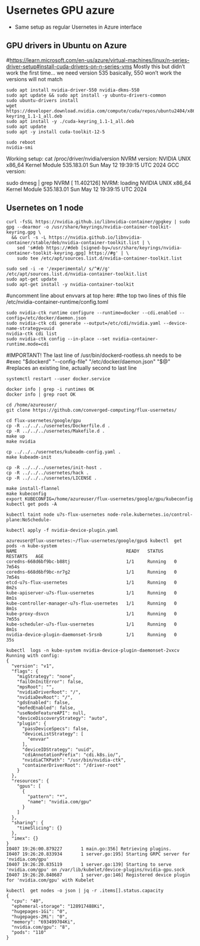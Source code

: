 # Usernetes GPU azure

- Same setup as regular Usernetes in Azure interface

## GPU drivers in Ubuntu on Azure
#https://learn.microsoft.com/en-us/azure/virtual-machines/linux/n-series-driver-setup#install-cuda-drivers-on-n-series-vms
Mostly this but didn’t work the first time… we need version 535 basically, 550 won’t work the versions will not match

```
sudo apt install nvidia-driver-550 nvidia-dkms-550
sudo apt update && sudo apt install -y ubuntu-drivers-common
sudo ubuntu-drivers install
wget https://developer.download.nvidia.com/compute/cuda/repos/ubuntu2404/x86_64/cuda-keyring_1.1-1_all.deb
sudo apt install -y ./cuda-keyring_1.1-1_all.deb
sudo apt update
sudo apt -y install cuda-toolkit-12-5

sudo reboot
nvidia-smi
```

Working setup:
cat /proc/driver/nvidia/version
NVRM version: NVIDIA UNIX x86_64 Kernel Module  535.183.01  Sun May 12 19:39:15 UTC 2024
GCC version:

sudo dmesg | grep NVRM
[   11.402126] NVRM: loading NVIDIA UNIX x86_64 Kernel Module  535.183.01  Sun May 12 19:39:15 UTC 2024



## Usernetes on 1 node
```
curl -fsSL https://nvidia.github.io/libnvidia-container/gpgkey | sudo gpg --dearmor -o /usr/share/keyrings/nvidia-container-toolkit-keyring.gpg \
  && curl -s -L https://nvidia.github.io/libnvidia-container/stable/deb/nvidia-container-toolkit.list | \
    sed 's#deb https://#deb [signed-by=/usr/share/keyrings/nvidia-container-toolkit-keyring.gpg] https://#g' | \
    sudo tee /etc/apt/sources.list.d/nvidia-container-toolkit.list

sudo sed -i -e '/experimental/ s/^#//g' /etc/apt/sources.list.d/nvidia-container-toolkit.list
sudo apt-get update
sudo apt-get install -y nvidia-container-toolkit
```
#uncomment line about envvars at top here:
#the top two lines of this file /etc/nvidia-container-runtime/config.toml
```
sudo nvidia-ctk runtime configure --runtime=docker --cdi.enabled --config=/etc/docker/daemon.json
sudo nvidia-ctk cdi generate --output=/etc/cdi/nvidia.yaml --device-name-strategy=uuid
nvidia-ctk cdi list
sudo nvidia-ctk config --in-place --set nvidia-container-runtime.mode=cdi
```
#IMPORTANT! The last line of /usr/bin/dockerd-rootless.sh needs to be
#exec "$dockerd" "--config-file"	"/etc/docker/daemon.json" "$@"
#replaces an existing line, actually second to last line
```
systemctl restart --user docker.service

docker info | grep -i runtimes OK
docker info | grep root OK

cd /home/azureuser/
git clone https://github.com/converged-computing/flux-usernetes/
```
```
cd flux-usernetes/google/gpu
cp -R ../../../usernetes/Dockerfile.d .
cp -R ../../../usernetes/Makefile.d .
make up
make nvidia

cp ../../../usernetes/kubeadm-config.yaml .
make kubeadm-init

cp -R ../../../usernetes/init-host .
cp -R ../../../usernetes/hack .
cp -R ../../../usernetes/LICENSE .

make install-flannel
make kubeconfig
export KUBECONFIG=/home/azureuser/flux-usernetes/google/gpu/kubeconfig
kubectl get pods -A

kubectl taint node u7s-flux-usernetes node-role.kubernetes.io/control-plane:NoSchedule-

kubectl apply -f nvidia-device-plugin.yaml
```

```
azureuser@flux-usernetes:~/flux-usernetes/google/gpu$ kubectl  get pods -n kube-system
NAME                                         READY   STATUS    RESTARTS   AGE
coredns-668d6bf9bc-b88tj                     1/1     Running   0          7m54s
coredns-668d6bf9bc-nr7g2                     1/1     Running   0          7m54s
etcd-u7s-flux-usernetes                      1/1     Running   0          8m2s
kube-apiserver-u7s-flux-usernetes            1/1     Running   0          8m1s
kube-controller-manager-u7s-flux-usernetes   1/1     Running   0          8m1s
kube-proxy-dsvcn                             1/1     Running   0          7m55s
kube-scheduler-u7s-flux-usernetes            1/1     Running   0          8m1s
nvidia-device-plugin-daemonset-5rsnb         1/1     Running   0          35s
```

```
kubectl  logs -n kube-system nvidia-device-plugin-daemonset-2vxcv
Running with config:
{
  "version": "v1",
  "flags": {
    "migStrategy": "none",
    "failOnInitError": false,
    "mpsRoot": "",
    "nvidiaDriverRoot": "/",
    "nvidiaDevRoot": "/",
    "gdsEnabled": false,
    "mofedEnabled": false,
    "useNodeFeatureAPI": null,
    "deviceDiscoveryStrategy": "auto",
    "plugin": {
      "passDeviceSpecs": false,
      "deviceListStrategy": [
        "envvar"
      ],
      "deviceIDStrategy": "uuid",
      "cdiAnnotationPrefix": "cdi.k8s.io/",
      "nvidiaCTKPath": "/usr/bin/nvidia-ctk",
      "containerDriverRoot": "/driver-root"
    }
  },
  "resources": {
    "gpus": [
      {
        "pattern": "*",
        "name": "nvidia.com/gpu"
      }
    ]
  },
  "sharing": {
    "timeSlicing": {}
  },
  "imex": {}
}
I0407 19:26:00.879227       1 main.go:356] Retrieving plugins.
I0407 19:26:20.833934       1 server.go:195] Starting GRPC server for 'nvidia.com/gpu'
I0407 19:26:20.835119       1 server.go:139] Starting to serve 'nvidia.com/gpu' on /var/lib/kubelet/device-plugins/nvidia-gpu.sock
I0407 19:26:20.840687       1 server.go:146] Registered device plugin for 'nvidia.com/gpu' with Kubelet
```

```
kubectl  get nodes -o json | jq -r .items[].status.capacity
{
  "cpu": "40",
  "ephemeral-storage": "128917488Ki",
  "hugepages-1Gi": "0",
  "hugepages-2Mi": "0",
  "memory": "693499704Ki",
  "nvidia.com/gpu": "8",
  "pods": "110"
}
```
